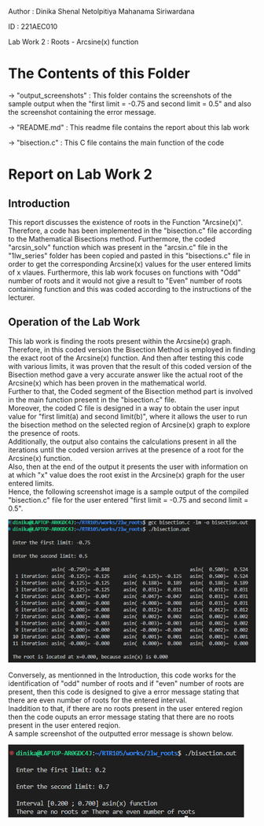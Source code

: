 Author : Dinika Shenal Netolpitiya Mahanama Siriwardana

ID : 221AEC010

Lab Work 2 : Roots - Arcsine(x) function

# The Contents of this Folder

-> "output_screenshots" : This folder contains the screenshots of the sample output when the "first limit = -0.75 and second limit = 0.5" and also the screenshot containing the error message.

-> "README.md" : This readme file contains the report about this lab work

-> "bisection.c" : This C file contains the main function of the code

# Report on Lab Work 2

## Introduction

This report discusses the existence of roots in the Function "Arcsine(x)". 
Therefore, a code has been implemented in the "bisection.c" file according to the Mathematical Bisections method. Furthermore, the coded "arcsin_solv" function which was present in the "arcsin.c" file in the "1lw_series" folder has been copied and pasted in this "bisections.c" file in order to get the corresponding Arcsine(x) values for the user entered limits of x vlaues.
Furthermore, this lab work focuses on functions with "Odd" number of roots and it would not give a result to "Even" number of roots containing function and this was coded according to the instructions of the lecturer.

## Operation of the Lab Work

This lab work is finding the roots present within the Arcsine(x) graph. Therefore, in this coded version the Bisection Method is employed in finding the exact root of the Arcsine(x) function. And then after testing this code with various limits, it was proven that the result of this coded version of the Bisection method gave a very accurate answer like the actual root of the Arcsine(x) which has been proven in the mathematical world.\
Further to that, the Coded segment of the Bisection method part is involved in the main function present in the "bisection.c" file. \
Moreover, the coded C file is designed in a way to obtain the user input value for "first limit(a) and second limit(b)", where it allows the user to run the bisection method on the selected region of Arcsine(x) graph to explore the presence of roots. \
Additionally, the output also contains the calculations present in all the iterations until the coded version arrives at the presence of a root for the Arcsine(x) function. \
Also, then at the end of the output it presents the user with information on at which "x" value does the root exist in the Arcsine(x) graph for the user entered limits. \
Hence, the following screenshot image is a sample output of the compiled "bisection.c" file for the user entered "first limit = -0.75 and second limit = 0.5".

![](output_screenshots/full_output.png)

Conversely, as mentionned in the Introduction, this code works for the identification of "odd" number of roots and if "even" number of roots are present, then this code is designed to give a error message stating that there are even number of roots for the entered interval. \
Inaddition to that, if there are no roots present in the user entered region then the code ouputs an error message stating that there are no roots present in the user entered reqion. \
A sample screenshot of the outputted error message is shown below.

![](output_screenshots/output_no_roots.png)
